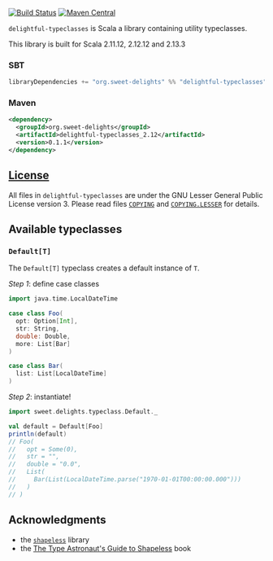 [![Build Status](https://travis-ci.com/sweet-delights/delightful-typeclasses.svg?branch=master)](https://travis-ci.com/sweet-delights/delightful-typeclasses)
[![Maven Central](https://img.shields.io/maven-central/v/org.sweet-delights/delightful-typeclasses_2.13.svg)](https://maven-badges.herokuapp.com/maven-central/org.sweet-delights/delightful-typeclasses_2.13)

`delightful-typeclasses` is Scala a library containing utility typeclasses.

This library is built for Scala 2.11.12, 2.12.12 and 2.13.3

### SBT
```scala
libraryDependencies += "org.sweet-delights" %% "delightful-typeclasses" % "0.1.1"
```

### Maven
```xml
<dependency>
  <groupId>org.sweet-delights</groupId>
  <artifactId>delightful-typeclasses_2.12</artifactId>
  <version>0.1.1</version>
</dependency>
```

## [License](LICENSE.md)

All files in `delightful-typeclasses` are under the GNU Lesser General Public License version 3.
Please read files [`COPYING`](COPYING) and [`COPYING.LESSER`](COPYING.LESSER) for details.

## Available typeclasses

### `Default[T]`

The `Default[T]` typeclass creates a default instance of `T`.

*Step 1*: define case classes

```scala
import java.time.LocalDateTime

case class Foo(
  opt: Option[Int],
  str: String,
  double: Double,
  more: List[Bar]
)

case class Bar(
  list: List[LocalDateTime]
)
```

*Step 2*: instantiate!

```scala
import sweet.delights.typeclass.Default._

val default = Default[Foo]
println(default)
// Foo(
//   opt = Some(0),
//   str = "",
//   double = "0.0",
//   List(
//     Bar(List(LocalDateTime.parse("1970-01-01T00:00:00.000")))
//   )
// )
```

## Acknowledgments

- the [`shapeless`](https://github.com/milessabin/shapeless) library
- the [The Type Astronaut's Guide to Shapeless](https://underscore.io/books/shapeless-guide/) book
